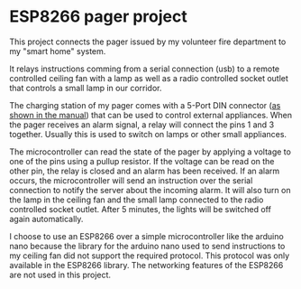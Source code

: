 # ESP8266 pager project
This project connects the pager issued by my volunteer fire department to my "smart home" system.

It relays instructions comming from a serial connection (usb) to a remote controlled ceiling fan with a lamp as well as a radio controlled socket outlet that controls a small lamp in our corridor.

The charging station of my pager comes with a 5-Port DIN connector ([as shown in the manual](https://www.funkhandel.com/mediafiles/Sonstiges/Bedienungsanleitung/bda-lgra.pdf)) that can be used to control external appliances.
When the pager receives an alarm signal, a relay will connect the pins 1 and 3 together. Usually this is used to switch on lamps or other small appliances.

The microcontroller can read the state of the pager by applying a voltage to one of the pins using a pullup resistor. If the voltage can be read on the other pin, the relay is closed and an alarm has been received.
If an alarm occurs, the microcontroller will send an instruction over the serial connection to notify the server about the incoming alarm. It will also turn on the lamp in the ceiling fan and the small lamp connected to the radio controlled socket outlet. After 5 minutes, the lights will be switched off again automatically.

I choose to use an ESP8266 over a simple microcontroller like the arduino nano because the library for the arduino nano used to send instructions to my ceiling fan did not support the required protocol. 
This protocol was only available in the ESP8266 library. The networking features of the ESP8266 are not used in this project.
